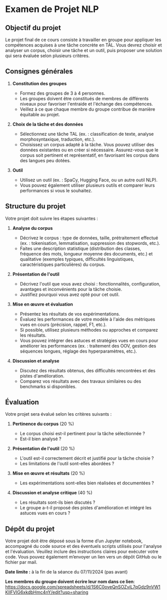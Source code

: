 
# Examen de Projet NLP

## Objectif du projet

Le projet final de ce cours consiste à travailler en groupe pour appliquer les compétences acquises à une tâche concrète en TAL. Vous devrez choisir et analyser un corpus, choisir une tâche et un outil, puis proposer une solution qui sera évaluée selon plusieurs critères.

## Consignes générales

1. **Constitution des groupes**  
   - Formez des groupes de 3 à 4 personnes.  
   - Les groupes doivent être constitués de membres de différents niveaux pour favoriser l'entraide et l'échange des compétences.
   - Veillez à ce que chaque membre du groupe contribue de manière équitable au projet.

2. **Choix de la tâche et des données**  
   - Sélectionnez une tâche TAL (ex. : classification de texte, analyse morphosyntaxique, traduction, etc.).  
   - Choisissez un corpus adapté à la tâche. Vous pouvez utiliser des données existantes ou en créer si nécessaire. Assurez-vous que le corpus soit pertinent et représentatif, en favorisant les corpus dans des langues peu dotées.

3. **Outil**  
   - Utilisez un outil  (ex. : SpaCy, Hugging Face, ou un autre outil NLP).  
   - Vous pouvez également utiliser plusieurs outils et comparer leurs performances si vous le souhaitez.

## Structure du projet

Votre projet doit suivre les étapes suivantes :

1. **Analyse du corpus**  
   - Décrivez le corpus : type de données, taille, prétraitement effectué (ex. : tokenisation, lemmatisation, suppression des stopwords, etc.).
   - Faites une description statistique (distribution des classes, fréquence des mots, longueur moyenne des documents, etc.) et qualitative (exemples typiques, difficultés linguistiques, caractéristiques particulières) du corpus.

2. **Présentation de l'outil**  
   - Décrivez l'outil que vous avez choisi : fonctionnalités, configuration, avantages et inconvénients pour la tâche choisie.
   - Justifiez pourquoi vous avez opté pour cet outil.

3. **Mise en œuvre et évaluation**  
   - Présentez les résultats de vos expérimentations.  
   - Évaluez les performances de votre modèle à l'aide des métriques vues en cours (précision, rappel, F1, etc.).  
   - Si possible, utilisez plusieurs méthodes ou approches et comparez les résultats.
   - Vous pouvez intégrer des astuces et stratégies vues en cours pour améliorer les performances (ex. : traitement des OOV, gestion des séquences longues, réglage des hyperparamètres, etc.).

4. **Discussion et analyse**  
   - Discutez des résultats obtenus, des difficultés rencontrées et des pistes d'amélioration.
   - Comparez vos résultats avec des travaux similaires ou des benchmarks si disponibles.

## Évaluation

Votre projet sera évalué selon les critères suivants :

1. **Pertinence du corpus** (20 %)  
   - Le corpus choisi est-il pertinent pour la tâche sélectionnée ?  
   - Est-il bien analysé ?

2. **Présentation de l'outil** (20 %)  
   - L'outil est-il correctement décrit et justifié pour la tâche choisie ?  
   - Les limitations de l'outil sont-elles abordées ?

3. **Mise en œuvre et résultats** (20 %)  
   - Les expérimentations sont-elles bien réalisées et documentées ?  

4. **Discussion et analyse critique** (40 %)  
   - Les résultats sont-ils bien discutés ?  
   - Le groupe a-t-il proposé des pistes d'amélioration et intégré les astuces vues en cours ?

## Dépôt du projet

Votre projet doit être déposé sous la forme d’un Jupyter notebook, accompagné du code source et des éventuels scripts utilisés pour l'analyse et l'évaluation. Veuillez inclure des instructions claires pour exécuter votre code. Vous pouvez également m’envoyer un lien vers un dépôt GitHub ou le fichier par mail. 

**Date limite :** à la fin de la séance du 07/11/2024 (pas avant) 

**Les membres du groupe doivent écrire leur nom dans ce lien**: https://docs.google.com/spreadsheets/d/1S6C0oveQnSOZviL7qGdz9nVW1KIlFVIG6xkdbHmc4nY/edit?usp=sharing
